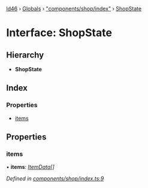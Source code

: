 [ld46](../README.md) › [Globals](../globals.md) › ["components/shop/index"](../modules/_components_shop_index_.md) › [ShopState](_components_shop_index_.shopstate.md)

# Interface: ShopState

## Hierarchy

* **ShopState**

## Index

### Properties

* [items](_components_shop_index_.shopstate.md#items)

## Properties

###  items

• **items**: *[ItemData](../modules/_components_shop_shopitems_.md#itemdata)[]*

*Defined in [components/shop/index.ts:9](https://github.com/jrod-disco/ld46-keepalive/blob/0d14d56/src/components/shop/index.ts#L9)*
